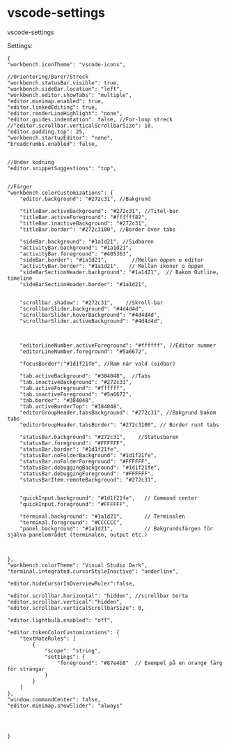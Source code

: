 # vscode-settings
vscode-settings

Settings:

    {
    "workbench.iconTheme": "vscode-icons",

    //Orientering/Barer/Streck
    "workbench.statusBar.visible": true,
    "workbench.sideBar.location": "left",
    "workbench.editor.showTabs": "multiple",
    "editor.minimap.enabled": true,
    "editor.linkedEditing": true,
    "editor.renderLineHighlight": "none",
    "editor.guides.indentation": false, //For-loop streck
    //"editor.scrollbar.verticalScrollbarSize": 10,
    "editor.padding.top": 25,
    "workbench.startupEditor": "none",
    "breadcrumbs.enabled": false,


    //Under kodning
    "editor.snippetSuggestions": "top",


    //Färger
    "workbench.colorCustomizations": {
        "editor.background": "#272c31", //Bakgrund

        "titleBar.activeBackground": "#272c31", //Titel-bar
        "titleBar.activeForeground": "#ffffff82",
        "titleBar.inactiveBackground": "#272c31",
        "titleBar.border": "#272c3100", //Border över tabs

        "sideBar.background": "#1a1d21", //Sidbaren
        "activityBar.background": "#1a1d21",
        "activityBar.foreground": "#405363",
        "sideBar.border": "#1a1d21",        //Mellan öppen o editor
        "activityBar.border": "#1a1d21",   // Mellan ikoner o öppen
        "sideBarSectionHeader.background": "#1a1d21",  // Bakom Outline, timeline
        "sideBarSectionHeader.border": "#1a1d21",


        "scrollbar.shadow": "#272c31",    //Skroll-bar
        "scrollbarSlider.background": "#4d4d4d",
        "scrollbarSlider.hoverBackground": "#4d4d4d",
        "scrollbarSlider.activeBackground": "#4d4d4d",
        


        "editorLineNumber.activeForeground": "#ffffff", //Editor nummer
        "editorLineNumber.foreground": "#5a6672",

        "focusBorder":"#1d1f21fe", //Ram när vald (sidbar)

        "tab.activeBackground": "#384048",  //Tabs
        "tab.inactiveBackground": "#272c31",
        "tab.activeForeground": "#ffffff",
        "tab.inactiveForeground": "#5a6672",
        "tab.border": "#384048",
        "tab.activeBorderTop": "#384048",
        "editorGroupHeader.tabsBackground": "#272c31", //Bakgrund bakom tabs
        "editorGroupHeader.tabsBorder": "#272c3100", // Border runt tabs

        "statusBar.background": "#272c31",    //Statusbaren
        "statusBar.foreground": "#FFFFFF",
        "statusBar.border": "#1d1f21fe",
        "statusBar.noFolderBackground": "#1d1f21fe",
        "statusBar.noFolderForeground": "#FFFFFF",
        "statusBar.debuggingBackground": "#1d1f21fe",
        "statusBar.debuggingForeground": "#FFFFFF",
        "statusBarItem.remoteBackground": "#272c31",
        

        "quickInput.background": "#1d1f21fe",   // Command center
        "quickInput.foreground": "#FFFFFF", 

        "terminal.background": "#1a1d21",       // Terminalen
        "terminal.foreground": "#CCCCCC", 
        "panel.background": "#1a1d21",          // Bakgrundsfärgen för själva panelområdet (terminalen, output etc.)



    },
    "workbench.colorTheme": "Visual Studio Dark",
    "terminal.integrated.cursorStyleInactive": "underline",

    "editor.hideCursorInOverviewRuler":false,

    "editor.scrollbar.horizontal": "hidden", //scrollbar borta
    "editor.scrollbar.vertical":"hidden",
    "editor.scrollbar.verticalScrollbarSize": 0,

    "editor.lightbulb.enabled": "off",

    "editor.tokenColorCustomizations": {
        "textMateRules": [
            {
                "scope": "string",
                "settings": {
                    "foreground": "#87e4b8"  // Exempel på en orange färg för strängar
                }
            }
        ]
    },
    "window.commandCenter": false,
    "editor.minimap.showSlider": "always"
    



    }
    
